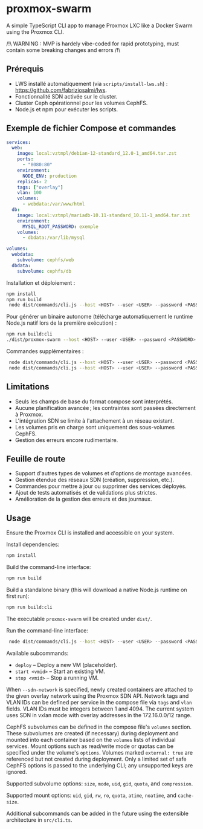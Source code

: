 # proxmox-swarm

A simple TypeScript CLI app to manage Proxmox LXC like a Docker Swarm using the Proxmox CLI.

/!\ WARNING : MVP is hardely vibe-coded for rapid prototyping, must contain some breaking changes and errors /!\

## Prérequis

- LWS installé automatiquement (via `scripts/install-lws.sh`) : https://github.com/fabriziosalmi/lws.
- Fonctionnalité SDN activée sur le cluster.
- Cluster Ceph opérationnel pour les volumes CephFS.
- Node.js et npm pour exécuter les scripts.

## Exemple de fichier Compose et commandes

```yaml
services:
  web:
    image: local:vztmpl/debian-12-standard_12.0-1_amd64.tar.zst
    ports:
      - "8080:80"
    environment:
      NODE_ENV: production
    replicas: 2
    tags: ["overlay"]
    vlan: 100
    volumes:
      - webdata:/var/www/html
  db:
    image: local:vztmpl/mariadb-10.11-standard_10.11-1_amd64.tar.zst
    environment:
      MYSQL_ROOT_PASSWORD: exemple
    volumes:
      - dbdata:/var/lib/mysql

volumes:
  webdata:
    subvolume: cephfs/web
  dbdata:
    subvolume: cephfs/db
```

Installation et déploiement :

```bash
npm install
npm run build
 node dist/commands/cli.js --host <HOST> --user <USER> --password <PASSWORD> --sdn-network <NETWORK> --create-sdn deploy stack.yml
```

Pour générer un binaire autonome (télécharge automatiquement le runtime Node.js natif lors de la première exécution) :

```bash
npm run build:cli
./dist/proxmox-swarm --host <HOST> --user <USER> --password <PASSWORD> --sdn-network <NETWORK> --create-sdn deploy stack.yml
```

Commandes supplémentaires :

```bash
 node dist/commands/cli.js --host <HOST> --user <USER> --password <PASSWORD> start <vmid>
 node dist/commands/cli.js --host <HOST> --user <USER> --password <PASSWORD> stop <vmid>
```

## Limitations

- Seuls les champs de base du format compose sont interprétés.
- Aucune planification avancée ; les contraintes sont passées directement à Proxmox.
- L'intégration SDN se limite à l'attachement à un réseau existant.
- Les volumes pris en charge sont uniquement des sous-volumes CephFS.
- Gestion des erreurs encore rudimentaire.

## Feuille de route

- Support d'autres types de volumes et d'options de montage avancées.
- Gestion étendue des réseaux SDN (création, suppression, etc.).
- Commandes pour mettre à jour ou supprimer des services déployés.
- Ajout de tests automatisés et de validations plus strictes.
- Amélioration de la gestion des erreurs et des journaux.

## Usage

Ensure the Proxmox CLI is installed and accessible on your system.

Install dependencies:

```bash
npm install
```

Build the command-line interface:

```bash
npm run build
```

Build a standalone binary (this will download a native Node.js runtime on first run):

```bash
npm run build:cli
```

The executable `proxmox-swarm` will be created under `dist/`.

Run the command-line interface:

```bash
 node dist/commands/cli.js --host <HOST> --user <USER> --password <PASSWORD> [--sdn-network <NETWORK> --create-sdn] <subcommand>
```

Available subcommands:

* `deploy` – Deploy a new VM (placeholder).
* `start <vmid>` – Start an existing VM.
* `stop <vmid>` – Stop a running VM.

When `--sdn-network` is specified, newly created containers are attached to the
given overlay network using the Proxmox SDN API. Network tags and VLAN IDs can
be defined per service in the compose file via `tags` and `vlan` fields. VLAN IDs
must be integers between 1 and 4094.
The current system uses SDN in vxlan mode with overlay addresses in the 172.16.0.0/12 range.

CephFS subvolumes can be defined in the compose file's `volumes` section. These
subvolumes are created (if necessary) during deployment and mounted into each
container based on the `volumes` lists of individual services. Mount options such
as read/write mode or quotas can be specified under the volume's `options`.
Volumes marked `external: true` are referenced but not created during deployment.
Only a limited set of safe CephFS options is passed to the underlying CLI; any
unsupported keys are ignored.

Supported subvolume options: `size`, `mode`, `uid`, `gid`, `quota`, and
`compression`.

Supported mount options: `uid`, `gid`, `rw`, `ro`, `quota`, `atime`, `noatime`,
and `cache-size`.

Additional subcommands can be added in the future using the extensible architecture in `src/cli.ts`.
